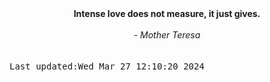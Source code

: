 
<div align="center"><b><span>Intense love does not measure, it just gives.</span></b><br><br><i> - Mother Teresa</i></div>
<br><br><kbd>Last updated:Wed Mar 27 12:10:20 2024</kbd>
